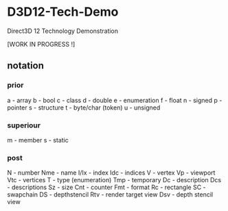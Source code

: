 # D3D12-Tech-Demo
Direct3D 12 Technology Demonstration

[WORK IN PROGRESS !]

## notation

### prior
a - array
b - bool
c - class
d - double
e - enumeration
f - float
n - signed
p - pointer
s - structure
t - byte/char (token)
u - unsigned

### superiour
m - member
s - static

### post
N    - number
Nme  - name
I/Ix - index
Idc  - indices
V    - vertex
Vp   - viewport
Vtc  - vertices
T    - type (enumeration)
Tmp  - temporary
Dc   - description
Dcs  - descriptions
Sz   - size
Cnt  - counter
Fmt  - format
Rc   - rectangle
SC   - swapchain
DS   - depthstencil
Rtv  - render target view
Dsv  - depth stencil view
